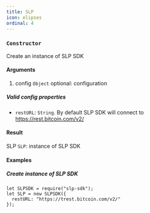 ```yaml
---
title: SLP
icon: elipses
ordinal: 4
---
```


### `Constructor`

Create an instance of SLP SDK

#### Arguments

1.  config `Object` optional: configuration

##### Valid config properties

- `restURL`: `String`. By default SLP SDK will connect to https://rest.bitcoin.com/v2/

#### Result

SLP `SLP`: instance of SLP SDK

#### Examples

##### Create instance of SLP SDK

    let SLPSDK = require("slp-sdk");
    let SLP = new SLPSDK({
      restURL: "https://trest.bitcoin.com/v2/"
    });
